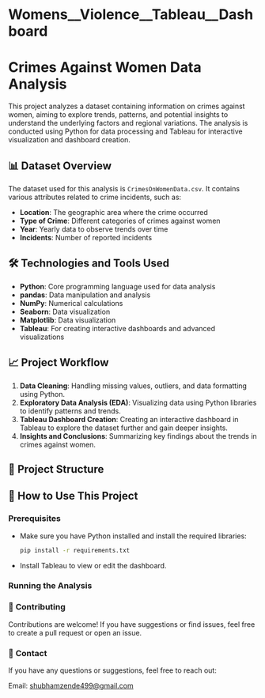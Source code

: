 # Womens__Violence__Tableau__Dashboard
# Crimes Against Women Data Analysis

This project analyzes a dataset containing information on crimes against women, aiming to explore trends, patterns, and potential insights to understand the underlying factors and regional variations. The analysis is conducted using Python for data processing and Tableau for interactive visualization and dashboard creation.

## 📊 **Dataset Overview**

The dataset used for this analysis is `CrimesOnWomenData.csv`. It contains various attributes related to crime incidents, such as:

- **Location**: The geographic area where the crime occurred
- **Type of Crime**: Different categories of crimes against women
- **Year**: Yearly data to observe trends over time
- **Incidents**: Number of reported incidents

## 🛠 **Technologies and Tools Used**

- **Python**: Core programming language used for data analysis
- **pandas**: Data manipulation and analysis
- **NumPy**: Numerical calculations
- **Seaborn**: Data visualization
- **Matplotlib**: Data visualization
- **Tableau**: For creating interactive dashboards and advanced visualizations

## 📈 **Project Workflow**

1. **Data Cleaning**: Handling missing values, outliers, and data formatting using Python.
2. **Exploratory Data Analysis (EDA)**: Visualizing data using Python libraries to identify patterns and trends.
3. **Tableau Dashboard Creation**: Creating an interactive dashboard in Tableau to explore the dataset further and gain deeper insights.
4. **Insights and Conclusions**: Summarizing key findings about the trends in crimes against women.

## 📂 **Project Structure**


## 🚀 **How to Use This Project**

### **Prerequisites**

- Make sure you have Python installed and install the required libraries:
    ```bash
    pip install -r requirements.txt
    ```
- Install Tableau to view or edit the dashboard.

### **Running the Analysis**

### 🤝 **Contributing**
Contributions are welcome! If you have suggestions or find issues, feel free to create a pull request or open an issue.

### 📧 **Contact**
If you have any questions or suggestions, feel free to reach out:

Email: shubhamzende499@gmail.com
